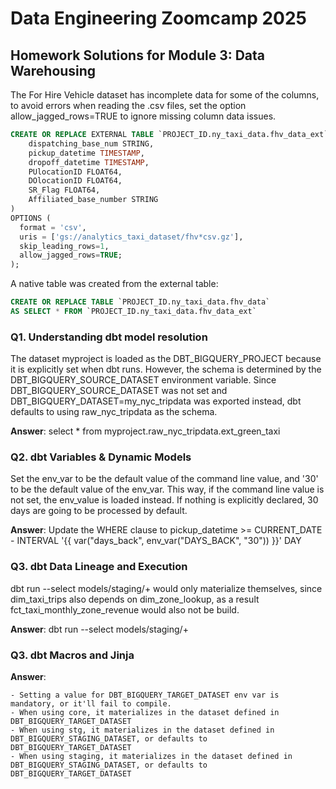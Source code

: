 # Data Engineering Zoomcamp 2025
## Homework Solutions for Module 3: Data Warehousing

The For Hire Vehicle dataset has incomplete data for some of the columns, to avoid errors when reading the .csv files, set the option allow_jagged_rows=TRUE to ignore missing column data issues.

```SQL
CREATE OR REPLACE EXTERNAL TABLE `PROJECT_ID.ny_taxi_data.fhv_data_ext` (
    dispatching_base_num STRING,
    pickup_datetime TIMESTAMP,
    dropoff_datetime TIMESTAMP,
    PUlocationID FLOAT64,
    DOlocationID FLOAT64,
    SR_Flag FLOAT64,
    Affiliated_base_number STRING
)
OPTIONS (
  format = 'csv',
  uris = ['gs://analytics_taxi_dataset/fhv*csv.gz'],
  skip_leading_rows=1,
  allow_jagged_rows=TRUE;
);
```

A native table was created from the external table:

```SQL
CREATE OR REPLACE TABLE `PROJECT_ID.ny_taxi_data.fhv_data`  
AS SELECT * FROM `PROJECT_ID.ny_taxi_data.fhv_data_ext` 
```

### Q1. Understanding dbt model resolution

The dataset myproject is loaded as the DBT_BIGQUERY_PROJECT because it is 
explicitly set when dbt runs. However, the schema is determined by the 
DBT_BIGQUERY_SOURCE_DATASET environment variable. Since DBT_BIGQUERY_SOURCE_DATASET 
was not set and DBT_BIGQUERY_DATASET=my_nyc_tripdata was exported instead, 
dbt defaults to using raw_nyc_tripdata as the schema.

**Answer**: select * from myproject.raw_nyc_tripdata.ext_green_taxi



### Q2. dbt Variables & Dynamic Models

Set the env_var to be the default value of the command line value, and '30' to be the
default value of the env_var.
This way, if the command line value is not set, the env_value is loaded instead. If nothing
is explicitly declared, 30 days are going to be processed by default.

**Answer**: Update the WHERE clause to pickup_datetime >= CURRENT_DATE - 
                INTERVAL '{{ var("days_back", env_var("DAYS_BACK", "30")) }}' DAY

### Q3. dbt Data Lineage and Execution

dbt run --select models/staging/+ would only materialize themselves, since dim_taxi_trips 
also depends on dim_zone_lookup, as a result fct_taxi_monthly_zone_revenue would also 
not be build.

**Answer**: dbt run --select models/staging/+

### Q3. dbt Macros and Jinja

**Answer**: 

    - Setting a value for DBT_BIGQUERY_TARGET_DATASET env var is mandatory, or it'll fail to compile.
    - When using core, it materializes in the dataset defined in DBT_BIGQUERY_TARGET_DATASET
    - When using stg, it materializes in the dataset defined in DBT_BIGQUERY_STAGING_DATASET, or defaults to DBT_BIGQUERY_TARGET_DATASET
    - When using staging, it materializes in the dataset defined in DBT_BIGQUERY_STAGING_DATASET, or defaults to DBT_BIGQUERY_TARGET_DATASET
